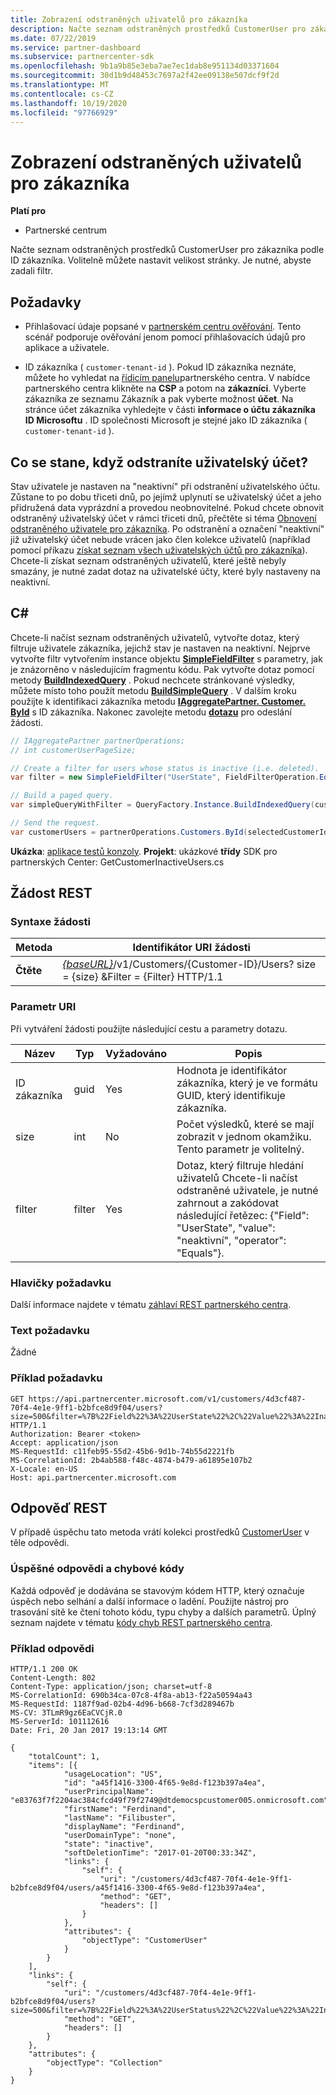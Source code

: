 ```yaml
---
title: Zobrazení odstraněných uživatelů pro zákazníka
description: Načte seznam odstraněných prostředků CustomerUser pro zákazníka podle ID zákazníka. Volitelně můžete nastavit velikost stránky. Je nutné, abyste zadali filtr.
ms.date: 07/22/2019
ms.service: partner-dashboard
ms.subservice: partnercenter-sdk
ms.openlocfilehash: 9b1a9b85e3eba7ae7ec1dab8e951134d03371604
ms.sourcegitcommit: 30d1b9d48453c7697a2f42ee09138e507dcf9f2d
ms.translationtype: MT
ms.contentlocale: cs-CZ
ms.lasthandoff: 10/19/2020
ms.locfileid: "97766929"
---
```

# <a name="view-deleted-users-for-a-customer"></a>Zobrazení odstraněných uživatelů pro zákazníka

**Platí pro**

- Partnerské centrum

Načte seznam odstraněných prostředků CustomerUser pro zákazníka podle ID zákazníka. Volitelně můžete nastavit velikost stránky. Je nutné, abyste zadali filtr.

## <a name="prerequisites"></a>Požadavky

- Přihlašovací údaje popsané v [partnerském centru ověřování](partner-center-authentication.md). Tento scénář podporuje ověřování jenom pomocí přihlašovacích údajů pro aplikace a uživatele.

- ID zákazníka ( `customer-tenant-id` ). Pokud ID zákazníka neznáte, můžete ho vyhledat na [řídicím panelu](https://partner.microsoft.com/dashboard)partnerského centra. V nabídce partnerského centra klikněte na **CSP** a potom na **zákazníci**. Vyberte zákazníka ze seznamu Zákazník a pak vyberte možnost **účet**. Na stránce účet zákazníka vyhledejte v části **informace o účtu zákazníka** **ID Microsoftu** . ID společnosti Microsoft je stejné jako ID zákazníka ( `customer-tenant-id` ).

## <a name="what-happens-when-you-delete-a-user-account"></a>Co se stane, když odstraníte uživatelský účet?

Stav uživatele je nastaven na "neaktivní" při odstranění uživatelského účtu. Zůstane to po dobu třiceti dnů, po jejímž uplynutí se uživatelský účet a jeho přidružená data vyprázdní a provedou neobnovitelné. Pokud chcete obnovit odstraněný uživatelský účet v rámci třiceti dnů, přečtěte si téma [Obnovení odstraněného uživatele pro zákazníka](restore-a-user-for-a-customer.md). Po odstranění a označení "neaktivní" již uživatelský účet nebude vrácen jako člen kolekce uživatelů (například pomocí příkazu [získat seznam všech uživatelských účtů pro zákazníka](get-a-list-of-all-user-accounts-for-a-customer.md)). Chcete-li získat seznam odstraněných uživatelů, které ještě nebyly smazány, je nutné zadat dotaz na uživatelské účty, které byly nastaveny na neaktivní.

## <a name="c"></a>C\#

Chcete-li načíst seznam odstraněných uživatelů, vytvořte dotaz, který filtruje uživatele zákazníka, jejichž stav je nastaven na neaktivní. Nejprve vytvořte filtr vytvořením instance objektu [**SimpleFieldFilter**](/dotnet/api/microsoft.store.partnercenter.models.query.simplefieldfilter) s parametry, jak je znázorněno v následujícím fragmentu kódu. Pak vytvořte dotaz pomocí metody [**BuildIndexedQuery**](/dotnet/api/microsoft.store.partnercenter.models.query.queryfactory.buildindexedquery) . Pokud nechcete stránkované výsledky, můžete místo toho použít metodu [**BuildSimpleQuery**](/dotnet/api/microsoft.store.partnercenter.models.query.queryfactory.buildsimplequery) . V dalším kroku použijte k identifikaci zákazníka metodu [**IAggregatePartner. Customer. ById**](/dotnet/api/microsoft.store.partnercenter.customers.icustomercollection.byid) s ID zákazníka. Nakonec zavolejte metodu [**dotazu**](/dotnet/api/microsoft.store.partnercenter.customerusers.icustomerusercollection.query) pro odeslání žádosti.

``` csharp
// IAggregatePartner partnerOperations;
// int customerUserPageSize;

// Create a filter for users whose status is inactive (i.e. deleted).
var filter = new SimpleFieldFilter("UserState", FieldFilterOperation.Equals, "Inactive");

// Build a paged query.
var simpleQueryWithFilter = QueryFactory.Instance.BuildIndexedQuery(customerUserPageSize, 0, filter);

// Send the request.
var customerUsers = partnerOperations.Customers.ById(selectedCustomerId).Users.Query(simpleQueryWithFilter);
```

**Ukázka**: [aplikace testů konzoly](console-test-app.md). **Projekt**: ukázkové **třídy** SDK pro partnerských Center: GetCustomerInactiveUsers.cs

## <a name="rest-request"></a>Žádost REST

### <a name="request-syntax"></a>Syntaxe žádosti

| Metoda  | Identifikátor URI žádosti                                                                                                       |
|---------|-------------------------------------------------------------------------------------------------------------------|
| **Čtěte** | [*{baseURL}*](partner-center-rest-urls.md)/v1/Customers/{Customer-ID}/Users? size = {size} &Filter = {Filter} HTTP/1.1 |

### <a name="uri-parameter"></a>Parametr URI

Při vytváření žádosti použijte následující cestu a parametry dotazu.

| Název        | Typ   | Vyžadováno | Popis                                                                                                                                                                        |
|-------------|--------|----------|------------------------------------------------------------------------------------------------------------------------------------------------------------------------------------|
| ID zákazníka | guid   | Yes      | Hodnota je identifikátor zákazníka, který je ve formátu GUID, který identifikuje zákazníka.                                                                                                            |
| size        | int    | No       | Počet výsledků, které se mají zobrazit v jednom okamžiku. Tento parametr je volitelný.                                                                                                     |
| filter      | filter | Yes      | Dotaz, který filtruje hledání uživatelů Chcete-li načíst odstraněné uživatele, je nutné zahrnout a zakódovat následující řetězec: {"Field": "UserState", "value": "neaktivní", "operator": "Equals"}. |

### <a name="request-headers"></a>Hlavičky požadavku

Další informace najdete v tématu [záhlaví REST partnerského centra](headers.md).

### <a name="request-body"></a>Text požadavku

Žádné

### <a name="request-example"></a>Příklad požadavku

```http
GET https://api.partnercenter.microsoft.com/v1/customers/4d3cf487-70f4-4e1e-9ff1-b2bfce8d9f04/users?size=500&filter=%7B%22Field%22%3A%22UserState%22%2C%22Value%22%3A%22Inactive%22%2C%22Operator%22%3A%22equals%22%7D HTTP/1.1
Authorization: Bearer <token>
Accept: application/json
MS-RequestId: c11feb95-55d2-45b6-9d1b-74b55d2221fb
MS-CorrelationId: 2b4ab588-f48c-4874-b479-a61895e107b2
X-Locale: en-US
Host: api.partnercenter.microsoft.com
```

## <a name="rest-response"></a>Odpověď REST

V případě úspěchu tato metoda vrátí kolekci prostředků [CustomerUser](user-resources.md#customeruser) v těle odpovědi.

### <a name="response-success-and-error-codes"></a>Úspěšné odpovědi a chybové kódy

Každá odpověď je dodávána se stavovým kódem HTTP, který označuje úspěch nebo selhání a další informace o ladění. Použijte nástroj pro trasování sítě ke čtení tohoto kódu, typu chyby a dalších parametrů. Úplný seznam najdete v tématu [kódy chyb REST partnerského centra](error-codes.md).

### <a name="response-example"></a>Příklad odpovědi

```http
HTTP/1.1 200 OK
Content-Length: 802
Content-Type: application/json; charset=utf-8
MS-CorrelationId: 690b34ca-07c8-4f8a-ab13-f22a50594a43
MS-RequestId: 1187f9ad-02b4-4d96-b668-7cf3d289467b
MS-CV: 3TLmR9gz6EaCVCjR.0
MS-ServerId: 101112616
Date: Fri, 20 Jan 2017 19:13:14 GMT

{
    "totalCount": 1,
    "items": [{
            "usageLocation": "US",
            "id": "a45f1416-3300-4f65-9e8d-f123b397a4ea",
            "userPrincipalName": "e83763f7f2204ac384cfcd49f79f2749@dtdemocspcustomer005.onmicrosoft.com",
            "firstName": "Ferdinand",
            "lastName": "Filibuster",
            "displayName": "Ferdinand",
            "userDomainType": "none",
            "state": "inactive",
            "softDeletionTime": "2017-01-20T00:33:34Z",
            "links": {
                "self": {
                    "uri": "/customers/4d3cf487-70f4-4e1e-9ff1-b2bfce8d9f04/users/a45f1416-3300-4f65-9e8d-f123b397a4ea",
                    "method": "GET",
                    "headers": []
                }
            },
            "attributes": {
                "objectType": "CustomerUser"
            }
        }
    ],
    "links": {
        "self": {
            "uri": "/customers/4d3cf487-70f4-4e1e-9ff1-b2bfce8d9f04/users?size=500&filter=%7B%22Field%22%3A%22UserStatus%22%2C%22Value%22%3A%22Inactive%22%2C%22Operator%22%3A%22equals%22%7D",
            "method": "GET",
            "headers": []
        }
    },
    "attributes": {
        "objectType": "Collection"
    }
}
```
